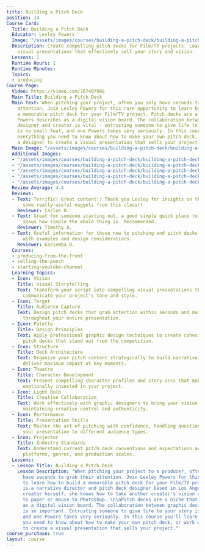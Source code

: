 ```yaml
---
title: Building a Pitch Deck
position: 14
Course Card:
  Title: Building a Pitch Deck
  Educator: Lesley Powers
  Image: "/assets/images/courses/building-a-pitch-deck/building-a-pitch-deck.jpg"
  Description: Create compelling pitch decks for Film/TV projects. Learn to craft
    visual presentations that effectively sell your story and vision.
  Lessons: 1
  Runtime Hours: 1
  Runtime Minutes: 
  Topics:
  - producing
Course Page:
  Video: https://vimeo.com/767497908
  Main Title: Building a Pitch Deck
  Main Text: When pitching your project, often you only have seconds to grab someone's
    attention. Join Lesley Powers for this rare opportunity to learn how to build
    a memorable pitch deck for your Film/TV project. Pitch decks are a niche that
    Powers describes as a digital vision board. The collaboration between graphic
    designer and creator is vital - entrusting someone to give life to your story
    is no small feat, and one Powers takes very seriously. In this course you'll learn
    everything you need to know about how to make your own pitch deck, or work with
    a designer to create a visual presentation that sells your project.
  Main Image: "/assets/images/courses/building-a-pitch-deck/building-a-pitch-deck-1.jpg"
  Additional Images:
  - "/assets/images/courses/building-a-pitch-deck/building-a-pitch-deck-2.jpg"
  - "/assets/images/courses/building-a-pitch-deck/building-a-pitch-deck-3.jpg"
  - "/assets/images/courses/building-a-pitch-deck/building-a-pitch-deck-4.jpg"
  - "/assets/images/courses/building-a-pitch-deck/building-a-pitch-deck-5.jpg"
  - "/assets/images/courses/building-a-pitch-deck/building-a-pitch-deck-6.jpg"
  Review Average: 4.4
  Reviews:
  - Text: Terrific! Great content!! Thank you Lesley for insights on this topic. Got
      some really useful nuggets from this class!!
    Reviewer: Carlos O.
  - Text: Great for someone starting out, a good simple quick place to start. She
      shows how simple the whole thing is. Recommended.
    Reviewer: Timothy A.
  - Text: Useful information for those new to pitching and pitch decks. Clear walkthrough
      with examples and design considerations.
    Reviewer: Kasiemba O.
  Courses:
  - producing-from-the-front
  - selling-the-punch
  - starting-youtube-channel
  Learning Topics:
  - Icon: Vision
    Title: Visual Storytelling
    Text: Transform your script into compelling visual presentations that immediately
      communicate your project's tone and style.
  - Icon: Target
    Title: Audience Capture
    Text: Design pitch decks that grab attention within seconds and maintain engagement
      throughout your entire presentation.
  - Icon: Palette
    Title: Design Principles
    Text: Apply professional graphic design techniques to create cohesive, memorable
      pitch decks that stand out from the competition.
  - Icon: Structure
    Title: Deck Architecture
    Text: Organize your pitch content strategically to build narrative tension and
      deliver maximum impact at key moments.
  - Icon: Theatre
    Title: Character Development
    Text: Present compelling character profiles and story arcs that make producers
      emotionally invested in your project.
  - Icon: Light Bulb
    Title: Creative Collaboration
    Text: Work effectively with graphic designers to bring your vision to life while
      maintaining creative control and authenticity.
  - Icon: Performance
    Title: Presentation Skills
    Text: Master the art of pitching with confidence, handling questions, and adapting
      your presentation to different audience types.
  - Icon: Projector
    Title: Industry Standards
    Text: Understand current pitch deck conventions and expectations across different
      platforms, genres, and production scales.
  Lessons:
  - Lesson Title: Building a Pitch Deck
    Lesson Description: "When pitching your project to a producer, often you only
      have seconds to grab their attention. Join Lesley Powers for this rare opportunity
      to learn how to build a memorable pitch deck for your Film/TV project. Powers
      is a narrative director and pitch deck designer based in Los Angeles. As a content
      creator herself, she knows how to take another creator's vision and put pen
      to paper or mouse to Photoshop. \n\nPitch decks are a niche that Powers describes
      as a digital vision board. The collaboration between graphic designer and creator
      is so important. Entrusting someone to give life to your story is no small feat,
      and one Powers takes very seriously. In this course you'll learn everything
      you need to know about how to make your own pitch deck, or work with a designer
      to create a visual presentation that sells your project."
course_purchase: true
layout: course
---
```


